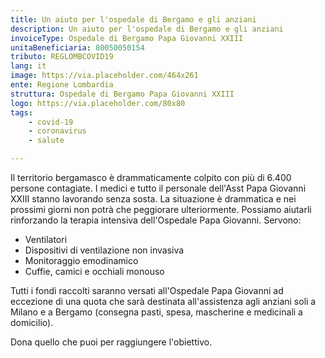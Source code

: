 ```yaml
---
title: Un aiuto per l'ospedale di Bergamo e gli anziani
description: Un aiuto per l'ospedale di Bergamo e gli anziani
invoiceType: Ospedale di Bergamo Papa Giovanni XXIII
unitaBeneficiaria: 80050050154
tributo: REGLOMBCOVID19
lang: it
image: https://via.placeholder.com/464x261
ente: Regione Lombardia
struttura: Ospedale di Bergamo Papa Giovanni XXIII
logo: https://via.placeholder.com/80x80
tags: 
    - covid-19
    - coronavirus
    - salute

---
```


Il territorio bergamasco è drammaticamente colpito con più di 6.400 persone contagiate. I medici e tutto il personale dell'Asst Papa Giovanni XXIII stanno lavorando senza sosta. La situazione è drammatica e nei prossimi giorni non potrà che peggiorare ulteriormente.
Possiamo aiutarli rinforzando la terapia intensiva dell'Ospedale Papa Giovanni. Servono:

- Ventilatori
- Dispositivi di ventilazione non invasiva
- Monitoraggio emodinamico
- Cuffie, camici e occhiali monouso

Tutti i fondi raccolti saranno versati all'Ospedale Papa Giovanni ad eccezione di una quota che sarà destinata all'assistenza agli anziani soli a Milano e a Bergamo (consegna pasti, spesa, mascherine e medicinali a domicilio).

Dona quello che puoi per raggiungere l'obiettivo.